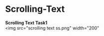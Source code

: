 # Scrolling-Text

<b>Scrolling Text Task1</b>
<br/>
<img src="scrolling text ss.png" width="200" 
</br>
